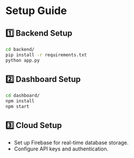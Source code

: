 # Setup Guide

## 1️⃣ Backend Setup
```bash
cd backend/
pip install -r requirements.txt
python app.py
```

## 2️⃣ Dashboard Setup
```bash
cd dashboard/
npm install
npm start
```

## 3️⃣ Cloud Setup
- Set up Firebase for real-time database storage.
- Configure API keys and authentication.